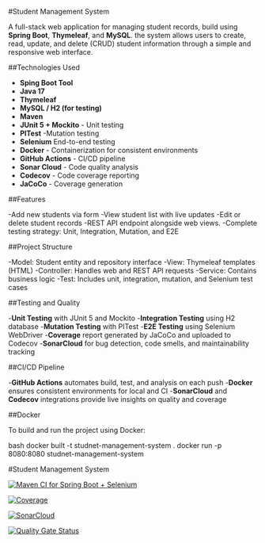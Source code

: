 #Student Management System

A full-stack web application for managing student records, build using **Spring Boot**, **Thymeleaf**, and **MySQL**. 
the system allows users to create, read, update, and delete (CRUD) student information through a simple and responsive web interface.

##Technologies Used

- **Sping Boot Tool**
- **Java 17**
- **Thymeleaf**
- **MySQL / H2 (for testing)**
- **Maven**
- **JUnit 5 + Mockito** - Unit testing
- **PITest** -Mutation testing
- **Selenium** End-to-end testing
- **Docker** - Containerization for consistent environments
- **GitHub Actions** - CI/CD pipeline
- **Sonar Cloud** - Code quality analysis
- **Codecov** - Code coverage reporting
- **JaCoCo** - Coverage generation

##Features

-Add new students via form
-View student list with live updates
-Edit or delete student records
-REST API endpoint alongside web views.
-Complete testing strategy: Unit, Integration, Mutation, and E2E

##Project Structure

-Model: Student entity and repository interface
-View: Thymeleaf templates (HTML)
-Controller: Handles web and REST API requests
-Service: Contains business logic
-Test: Includes unit, integration, mutation, and Selenium test cases

##Testing and Quality

-**Unit Testing** with JUnit 5 and Mockito
-**Integration Testing** using H2 database
-**Mutation Testing** with PITest
-**E2E Testing** using Selenium WebDriver
-**Coverage** report generated by JaCoCo and uploaded to Codecov
-**SonarCloud** for bug detection, code smells, and maintainability tracking

##CI/CD Pipeline

-**GitHub Actions** automates build, test, and analysis on each push
-**Docker** ensures consistent environments for local and CI
-**SonarCloud** and **Codecov** integrations provide live insights on quality and coverage

##Docker

To build and run the project using Docker:

bash
docker built -t studnet-management-system .
docker run -p 8080:8080 studnet-management-system

#Student Management System

[![Maven CI for Spring Boot + Selenium](https://github.com/Sowntharia/student-management-system/actions/workflows/maven.yml/badge.svg)](https://github.com/Sowntharia/student-management-system/actions/workflows/maven.yml)

[![Coverage](https://sonarcloud.io/api/project_badges/measure?project=Sowntharia_student-management-system&metric=coverage)](https://sonarcloud.io/dashboard?id=Sowntharia_student-management-system)

[![SonarCloud](https://github.com/Sowntharia/student-management-system/actions/workflows/sonar.yml/badge.svg)](https://github.com/Sowntharia/student-management-system/actions/workflows/sonar.yml)

[![Quality Gate Status](https://sonarcloud.io/api/project_badges/measure?project=Sowntharia_student-management-system&metric=alert_status)](https://sonarcloud.io/dashboard?id=Sowntharia_student-management-system)












